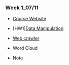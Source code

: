 ### Week 1_07/11

   * [Course Website](https://www.peculab.org/2019/07/10/108-%e5%85%a8%e5%9c%8b%e5%a4%8f%e5%ad%a3%e5%ad%b8%e9%99%a2-7-11-class-2/)

   * [HW1][Data Manipulation](https://rachel0718.github.io/data_science/week%201_0711/Data_Manipulation.html)
    
   * [Web crawler](https://rachel0718.github.io/data_science/week%201_0711/Web_Crawler.html)
   
   * Word Cloud
    
   * Note
